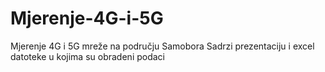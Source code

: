 # Mjerenje-4G-i-5G
Mjerenje 4G i 5G mreže na području Samobora
Sadrzi prezentaciju i excel datoteke u kojima su obradeni podaci
